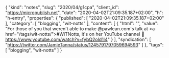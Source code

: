 {
  "kind": "notes",
  "slug": "2020/04/g1cpa",
  "client_id": "https://micropublish.net",
  "date": "2020-04-02T21:09:35.187+02:00",
  "h": "h-entry",
  "properties": {
    "published": [
      "2020-04-02T21:09:35.187+02:00"
    ],
    "category": [
      "blogging",
      "wit-notts"
    ],
    "content": [
      {
        "html": "",
        "value": "For those of you that weren't able to make @pawlean.com's talk at <a href=\"/tags/wit-notts/\">#WiTNotts</a>, it's on her YouTube channel 🙌 https://www.youtube.com/watch?v=fybQ2oId1I4"
      }
    ],
    "syndication": [
      "https://twitter.com/JamieTanna/status/1245791797059694593"
    ]
  },
  "tags": [
    "blogging",
    "wit-notts"
  ]
}
